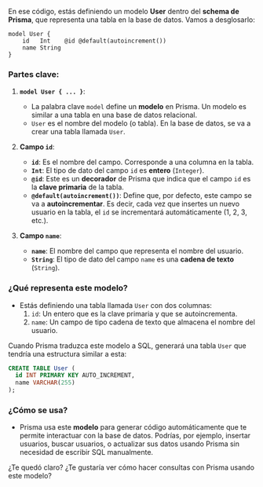 En ese código, estás definiendo un modelo **User** dentro del **schema de Prisma**, que representa una tabla en la base de datos. Vamos a desglosarlo:

```prisma
model User {
    id   Int    @id @default(autoincrement())
    name String
}
```

### Partes clave:

1. **`model User { ... }`**:
   - La palabra clave `model` define un **modelo** en Prisma. Un modelo es similar a una tabla en una base de datos relacional.
   - `User` es el nombre del modelo (o tabla). En la base de datos, se va a crear una tabla llamada `User`.

2. **Campo `id`**:
   - **`id`**: Es el nombre del campo. Corresponde a una columna en la tabla.
   - **`Int`**: El tipo de dato del campo `id` es **entero** (`Integer`).
   - **`@id`**: Este es un **decorador** de Prisma que indica que el campo `id` es la **clave primaria** de la tabla.
   - **`@default(autoincrement())`**: Define que, por defecto, este campo se va a **autoincrementar**. Es decir, cada vez que insertes un nuevo usuario en la tabla, el `id` se incrementará automáticamente (1, 2, 3, etc.).

3. **Campo `name`**:
   - **`name`**: El nombre del campo que representa el nombre del usuario.
   - **`String`**: El tipo de dato del campo `name` es una **cadena de texto** (`String`).

### ¿Qué representa este modelo?

- Estás definiendo una tabla llamada `User` con dos columnas:
  1. `id`: Un entero que es la clave primaria y que se autoincrementa.
  2. `name`: Un campo de tipo cadena de texto que almacena el nombre del usuario.

Cuando Prisma traduzca este modelo a SQL, generará una tabla `User` que tendría una estructura similar a esta:

```sql
CREATE TABLE User (
  id INT PRIMARY KEY AUTO_INCREMENT,
  name VARCHAR(255)
);
```

### ¿Cómo se usa?

- Prisma usa este **modelo** para generar código automáticamente que te permite interactuar con la base de datos. Podrías, por ejemplo, insertar usuarios, buscar usuarios, o actualizar sus datos usando Prisma sin necesidad de escribir SQL manualmente.

¿Te quedó claro? ¿Te gustaría ver cómo hacer consultas con Prisma usando este modelo?